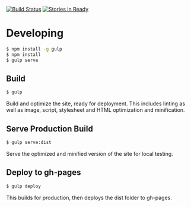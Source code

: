 [![Build Status](https://travis-ci.com/bitpay/bitpay-website.svg?token=gx4KpwugyoXSLZ3soZpN&branch=master)](https://travis-ci.com/bitpay/bitpay-website) [![Stories in Ready](https://badge.waffle.io/bitpay/bitpay-website.png?label=ready&title=Ready)](https://waffle.io/bitpay/bitpay-website)

# Developing

```sh
$ npm install -g gulp
$ npm install
$ gulp serve
```

## Build

```sh
$ gulp
```

Build and optimize the site, ready for deployment. This includes linting as well as image, script, stylesheet and HTML optimization and minification.

## Serve Production Build

```sh
$ gulp serve:dist
```

Serve the optimized and minified version of the site for local testing.

## Deploy to gh-pages

```sh
$ gulp deploy
```

This builds for production, then deploys the dist folder to gh-pages.
